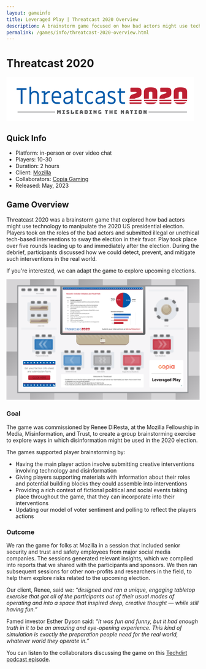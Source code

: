 ```yaml
---
layout: gameinfo
title: Leveraged Play | Threatcast 2020 Overview
description: A brainstorm game focused on how bad actors might use technology to manipulate the 2020 election. Commissioned by a major tech company and run for internal and external experts. Available to run at future events.
permalink: /games/info/threatcast-2020-overview.html
---
```


# Threatcast 2020

<div class="row mb-5">
  <div class="text-center">
    <img src="/img/game-images/threatcast-2020-wide-logo.png" alt="threatcast 2020 logo" class="img-fluid mx-auto d-block" style="max-width: 500px;">
  </div>
</div>

## Quick Info

<ul>
  <li>Platform: in-person or over video chat</li>
  <li>Players: 10-30</li>
  <li>Duration: 2 hours</li>
  <li>Client: <a href="https://foundation.mozilla.org/" target="_blank">Mozilla</a></li>
  <li>Collaborators: <a href="https://copia.is/gaming/" target="_blank">Copia Gaming</a></li>
  <li>Released: May, 2023</li>
</ul>

## Game Overview

Threatcast 2020 was a brainstorm game that explored how bad actors might use technology to manipulate the 2020 US presidential election. Players took on the roles of the bad actors and submitted illegal or unethical tech-based interventions to sway the election in their favor. Play took place over five rounds leading up to and immediately after the election. During the debrief, participants discussed how we could detect, prevent, and mitigate such interventions in the real world.

If you're interested, we can adapt the game to explore upcoming elections.

<img alt="screen shot of Threatcast 2020" src="/img/game-images/threatcast-remo.png" class="img-fluid mx-auto d-block">

### Goal

The game was commissioned by Renee DiResta, at the Mozilla Fellowship in Media, Misinformation, and Trust, to create a group brainstorming exercise to explore ways in which disinformation might be used in the 2020 election.

The games supported player brainstorming by:

- Having the main player action involve submitting creative interventions involving technology and disinformation
- Giving players supporting materials with information about their roles and potential building blocks they could assemble into interventions
- Providing a rich context of fictional political and social events taking place throughout the game, that they can incorporate into their interventions
- Updating our model of voter sentiment and polling to reflect the players actions

### Outcome

We ran the game for folks at Mozilla in a session that included senior security and trust and safety employees from major social media companies. The sessions generated relevant insights, which we compiled into reports that we shared with the participants and sponsors. We then ran subsequent sessions for other non-profits and researchers in the field, to help them explore risks related to the upcoming election.

Our client, Renee, said we: *“designed and ran a unique, engaging tabletop exercise that got all of the participants out of their usual modes of operating and into a space that inspired deep, creative thought — while still having fun.”*

Famed investor Esther Dyson said: *“It was fun and funny, but it had enough truth in it to be an amazing and eye-opening experience. This kind of simulation is exactly the preparation people need for the real world, whatever world they operate in.”*

You can listen to the collaborators discussing the game on this [Techdirt podcast episode](https://soundcloud.com/techdirt/threatcasting-the-election).
